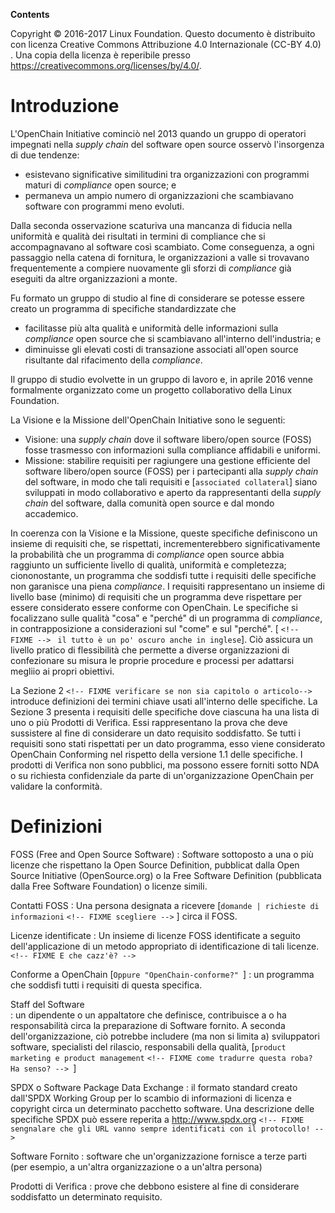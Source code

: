 **Contents**

Copyright © 2016-2017 Linux Foundation. Questo documento è distribuito con licenza Creative Commons Attribuzione 4.0 Internazionale (CC-BY 4.0) .
Una copia della licenza è reperibile presso <https://creativecommons.org/licenses/by/4.0/>.


# Introduzione

L'OpenChain Initiative cominciò nel 2013 quando un gruppo di operatori impegnati nella _supply chain_ del software open source osservò l'insorgenza di due tendenze:

  * esistevano significative similitudini tra organizzazioni con programmi maturi di _compliance_ open source; e
  * permaneva un ampio numero di organizzazioni che scambiavano software con programmi meno evoluti.

 Dalla seconda osservazione scaturiva una mancanza di fiducia nella uniformità e qualità dei risultati in termini di compliance che si accompagnavano al software così scambiato. Come conseguenza, a ogni passaggio nella catena di fornitura, le organizzazioni a valle si trovavano frequentemente a compiere nuovamente gli sforzi di _compliance_ già eseguiti da altre organizzazioni a monte.

Fu formato un gruppo di studio al fine di considerare se potesse essere creato un programma di specifiche standardizzate che

  * facilitasse più alta qualità e uniformità delle informazioni sulla _compliance_ open source che si scambiavano all'interno dell'industria; e
  * diminuisse gli elevati costi di transazione associati all'open source risultante dal rifacimento della _compliance_.

Il gruppo di studio evolvette in un gruppo di lavoro e, in aprile 2016 venne formalmente organizzato come un progetto collaborativo della Linux Foundation.

La Visione e la Missione dell'OpenChain Initiative sono le seguenti:

  * Visione: una _supply chain_ dove il software libero/open source (FOSS) fosse trasmesso con informazioni sulla compliance affidabili e uniformi.
  * Missione: stabilire requisiti per ragiungere una gestione efficiente del software libero/open source (FOSS) per i partecipanti alla _supply chain_ del software, in modo che tali requisiti e [`associated collateral`] siano sviluppati in modo collaborativo e aperto da rappresentanti della _supply chain_ del software, dalla comunità open source e dal mondo accademico.

In coerenza con la Visione e la Missione, queste specifiche definiscono un insieme di requisiti che, se rispettati, incrementerebbero significativamente la probabilità che un programma di _compliance_ open source abbia raggiunto un sufficiente livello di qualità, uniformità e completezza; ciononostante, un programma che soddisfi tutte i requisiti delle specifiche non garanisce una piena _compliance_. I requisiti rappresentano un insieme di livello base (minimo) di requisiti che un programma deve rispettare per essere considerato essere conforme con OpenChain. Le specifiche si focalizzano sulle qualità "cosa" e "perché" di un programma di _compliance_, in contrapposizione a considerazioni sul  "come" e sul "perché". [ `<!-- FIXME --> ` `il tutto è un po' oscuro anche in inglese`]. Ciò assicura un livello pratico di flessibilità che permette a diverse organizzazioni di confezionare su misura le proprie procedure e processi per adattarsi megliio ai propri obiettivi.

La Sezione 2 `<!-- FIXME verificare se non sia capitolo o articolo--> ` introduce definizioni dei termini chiave usati all'interno delle specifiche. La Sezione 3 presenta i requisiti delle specifiche dove ciascuna ha una lista di uno o più Prodotti di Verifica. Essi rappresentano la prova che deve sussistere al fine di considerare un dato requisito soddisfatto. Se tutti i requisiti sono stati rispettati per un dato programma, esso viene considerato OpenChain Conforming <!-- FIXME lo terrei non tradotto --> nel rispetto della versione 1.1 delle specifiche. I prodotti di Verifica non sono pubblici, ma possono essere forniti sotto NDA o su richiesta confidenziale da parte di un'organizzazione OpenChain <!-- FIXME  confrontarsi con Shane, che cavolo vuol dire questa parte qui, non è chiaro -->  per validare la conformità.

# Definizioni

FOSS (Free and Open Source Software)
:    Software sottoposto a una o più licenze che rispettano la Open Source Definition, pubblicat dalla Open Source Initiative (OpenSource.org) o la Free Software Definition (pubblicata dalla Free Software Foundation) o licenze simili.

Contatti FOSS <!-- Nota, anche questo è stato modificato rispetto all'ultima verisione -->
:    Una persona designata a ricevere [`domande | richieste di informazioni` `<!-- FIXME scegliere -->` ] circa il FOSS.

Licenze identificate
:    Un insieme di licenze FOSS identificate a seguito dell'applicazione di un metodo appropriato di identificazione di tali licenze.` <!-- FIXME E che cazz'è? --> `

Conforme a OpenChain [`Oppure "OpenChain-conforme?" `]
:    un programma che soddisfi tutti i requisiti di questa specifica.

Staff del Software <!-- attenzione, modificata rispetto precedente versione -->   
:    un dipendente o un appaltatore che definisce, contribuisce a o ha responsabilità circa la preparazione di Software fornito. A seconda dell'organizzazione, ciò potrebbe includere (ma non si limita a) sviluppatori software, specialisti del rilascio, responsabili della qualità, [`product marketing e product management` `<!-- FIXME come tradurre questa roba? Ha senso? --> `]

SPDX o Software Package Data Exchange
:    il formato standard creato dall'SPDX Working Group per lo scambio di informazioni di licenza e copyright circa un determinato pacchetto software. Una descrizione delle specifiche SPDX può essere reperita a http://www.spdx.org `<!-- FIXME sengnalare che gli URL vanno sempre identificati con il protocollo! -->`

Software Fornito <!-- supplied software nell'originale  -->
:    software che un'organizzazione fornisce a terze parti (per esempio, a un'altra organizzazione o a un'altra persona)

Prodotti di Verifica
:    prove che debbono esistere al fine di considerare soddisfatto un determinato requisito.
